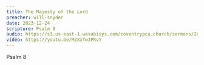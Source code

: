 ```yaml
---
title: The Majesty of the Lord
preacher: will-snyder
date: 2023-12-24
scripture: Psalm 8
audio: https://s3.us-east-1.wasabisys.com/coventrypca.church/sermons/2023.12.24A%20The%20Majesty%20of%20the%20Lord%20-%20Will%20Snyder.mp3
video: https://youtu.be/MZXxTw3PRvY
---
```

P﻿salm 8